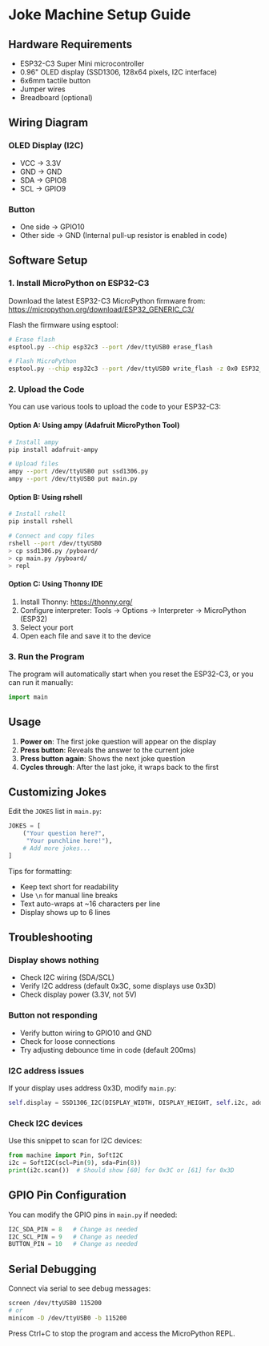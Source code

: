 # Joke Machine Setup Guide

## Hardware Requirements

- ESP32-C3 Super Mini microcontroller
- 0.96" OLED display (SSD1306, 128x64 pixels, I2C interface)
- 6x6mm tactile button
- Jumper wires
- Breadboard (optional)

## Wiring Diagram

### OLED Display (I2C)
- VCC → 3.3V
- GND → GND
- SDA → GPIO8
- SCL → GPIO9

### Button
- One side → GPIO10
- Other side → GND
(Internal pull-up resistor is enabled in code)

## Software Setup

### 1. Install MicroPython on ESP32-C3

Download the latest ESP32-C3 MicroPython firmware from:
https://micropython.org/download/ESP32_GENERIC_C3/

Flash the firmware using esptool:

```bash
# Erase flash
esptool.py --chip esp32c3 --port /dev/ttyUSB0 erase_flash

# Flash MicroPython
esptool.py --chip esp32c3 --port /dev/ttyUSB0 write_flash -z 0x0 ESP32_GENERIC_C3-*.bin
```

### 2. Upload the Code

You can use various tools to upload the code to your ESP32-C3:

#### Option A: Using ampy (Adafruit MicroPython Tool)

```bash
# Install ampy
pip install adafruit-ampy

# Upload files
ampy --port /dev/ttyUSB0 put ssd1306.py
ampy --port /dev/ttyUSB0 put main.py
```

#### Option B: Using rshell

```bash
# Install rshell
pip install rshell

# Connect and copy files
rshell --port /dev/ttyUSB0
> cp ssd1306.py /pyboard/
> cp main.py /pyboard/
> repl
```

#### Option C: Using Thonny IDE

1. Install Thonny: https://thonny.org/
2. Configure interpreter: Tools → Options → Interpreter → MicroPython (ESP32)
3. Select your port
4. Open each file and save it to the device

### 3. Run the Program

The program will automatically start when you reset the ESP32-C3, or you can run it manually:

```python
import main
```

## Usage

1. **Power on**: The first joke question will appear on the display
2. **Press button**: Reveals the answer to the current joke
3. **Press button again**: Shows the next joke question
4. **Cycles through**: After the last joke, it wraps back to the first

## Customizing Jokes

Edit the `JOKES` list in `main.py`:

```python
JOKES = [
    ("Your question here?",
     "Your punchline here!"),
    # Add more jokes...
]
```

Tips for formatting:
- Keep text short for readability
- Use `\n` for manual line breaks
- Text auto-wraps at ~16 characters per line
- Display shows up to 6 lines

## Troubleshooting

### Display shows nothing
- Check I2C wiring (SDA/SCL)
- Verify I2C address (default 0x3C, some displays use 0x3D)
- Check display power (3.3V, not 5V)

### Button not responding
- Verify button wiring to GPIO10 and GND
- Check for loose connections
- Try adjusting debounce time in code (default 200ms)

### I2C address issues
If your display uses address 0x3D, modify `main.py`:

```python
self.display = SSD1306_I2C(DISPLAY_WIDTH, DISPLAY_HEIGHT, self.i2c, addr=0x3D)
```

### Check I2C devices
Use this snippet to scan for I2C devices:

```python
from machine import Pin, SoftI2C
i2c = SoftI2C(scl=Pin(9), sda=Pin(8))
print(i2c.scan())  # Should show [60] for 0x3C or [61] for 0x3D
```

## GPIO Pin Configuration

You can modify the GPIO pins in `main.py` if needed:

```python
I2C_SDA_PIN = 8   # Change as needed
I2C_SCL_PIN = 9   # Change as needed
BUTTON_PIN = 10   # Change as needed
```

## Serial Debugging

Connect via serial to see debug messages:

```bash
screen /dev/ttyUSB0 115200
# or
minicom -D /dev/ttyUSB0 -b 115200
```

Press Ctrl+C to stop the program and access the MicroPython REPL.
